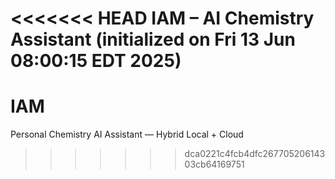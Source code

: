 <<<<<<< HEAD
IAM – AI Chemistry Assistant (initialized on Fri 13 Jun 08:00:15 EDT 2025)
=======
# IAM
Personal Chemistry AI Assistant — Hybrid Local + Cloud
>>>>>>> dca0221c4fcb4dfc26770520614303cb64169751

